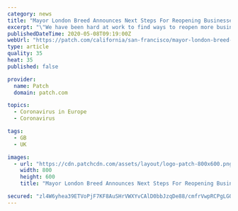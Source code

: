 ```yaml
---
category: news
title: "Mayor London Breed Announces Next Steps For Reopening Businesses In San Francisco"
excerpt: "\"We have been hard at work to find ways to reopen more businesses and activities safely and responsibly,\" said Mayor Breed."
publishedDateTime: 2020-05-08T09:19:00Z
webUrl: "https://patch.com/california/san-francisco/mayor-london-breed-announces-next-steps-reopening-businesses-san-francisco"
type: article
quality: 35
heat: 35
published: false

provider:
  name: Patch
  domain: patch.com

topics:
  - Coronavirus in Europe
  - Coronavirus

tags:
  - GB
  - UK

images:
  - url: "https://cdn.patchcdn.com/assets/layout/logo-patch-800x600.png"
    width: 800
    height: 600
    title: "Mayor London Breed Announces Next Steps For Reopening Businesses In San Francisco"

secured: "zl4W6yhea39ETVoPjF7KF8AuSHrVWXYvCAlD0bbJzqDe88/cmfrVwpRCPgLGQb7kREnw2+ecNkKAZ71GwJo8gHzWEBOCByFD88m1cmnt9eKZKAHrKrmS7mWoJQMsCMPA9O3G7pu/mxwMMkxV0KN8pW0IBAoB2f3IGz6tYaS7pRpzx4O1k0onC/WFWTyWLOL8ShpOxjwtkohY5pDdN1YPWV2DfQM2iv3H+QZ9uLUIXYUUZjoVXOw9ZZLqG5+QZ0j2Ityq/VSXTpXYipIOzT7liYJBcXkD3+6wkRU6pBu5rl69yJGFF4LBAkkkwbtDQybo;JzGap73BmhEXdNHz+dwMvQ=="
---
```


